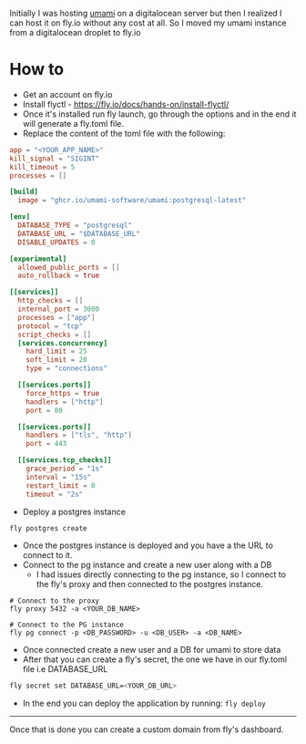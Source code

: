 Initially I was hosting [umami](https://github.com/umami-software/umami) on a digitalocean server but then I realized I can host it on fly.io without any cost at all. So I moved my umami instance from a digitalocean droplet to fly.io

# How to

* Get an account on fly.io
* Install flyctl - https://fly.io/docs/hands-on/install-flyctl/
* Once it's installed run fly launch, go through the options and in the end it will generate a fly.toml file.
* Replace the content of the toml file with the following:

```toml
app = "<YOUR_APP_NAME>"
kill_signal = "SIGINT"
kill_timeout = 5
processes = []

[build]
  image = "ghcr.io/umami-software/umami:postgresql-latest"

[env]
  DATABASE_TYPE = "postgresql"
  DATABASE_URL = "$DATABASE_URL"
  DISABLE_UPDATES = 0

[experimental]
  allowed_public_ports = []
  auto_rollback = true

[[services]]
  http_checks = []
  internal_port = 3000
  processes = ["app"]
  protocol = "tcp"
  script_checks = []
  [services.concurrency]
    hard_limit = 25
    soft_limit = 20
    type = "connections"

  [[services.ports]]
    force_https = true
    handlers = ["http"]
    port = 80

  [[services.ports]]
    handlers = ["tls", "http"]
    port = 443

  [[services.tcp_checks]]
    grace_period = "1s"
    interval = "15s"
    restart_limit = 0
    timeout = "2s"
```

* Deploy a postgres instance

```bash
fly postgres create
```

* Once the postgres instance is deployed and you have a the URL to connect to it.
* Connect to the pg instance and create a new user along with a DB
  - I had issues directly connecting to the pg instance, so I connect to the fly's proxy and then connected to the postgres instance.

```
# Connect to the proxy
fly proxy 5432 -a <YOUR_DB_NAME>

# Connect to the PG instance 
fly pg connect -p <DB_PASSWORD> -u <DB_USER> -a <DB_NAME>
```

* Once connected create a new user and a DB for umami to store data
* After that you can create a fly's secret, the one we have in our fly.toml file i.e DATABASE_URL

```bash
fly secret set DATABASE_URL=<YOUR_DB_URL>
```

* In the end you can deploy the application by running: `fly deploy`

***

Once that is done you can create a custom domain from fly's dashboard.

